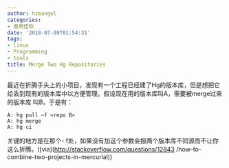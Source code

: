 ```yaml
---
author: hzmangel
categories:
- 善用佳软
date: '2010-07-09T01:54:31'
tags:
- linux
- Programming
- tools
title: Merge Two Hg Repositories
---
```

最近在折腾手头上的小项目，发现有一个工程已经建了Hg的版本库，但是想把它给丢到现有的版本库中以方便管理。假设现在用的版本库叫A，需要被merge过来的版本库
叫B，于是有：

    
    
    A: hg pull –f <repo B>
    A: hg merge
    A: hg ci

关键的地方是在那个-
f处，如果没有加这个参数会报两个版本库不同源而不让你这么折腾。([via](http://stackoverflow.com/questions/12843
/how-to-combine-two-projects-in-mercurial))